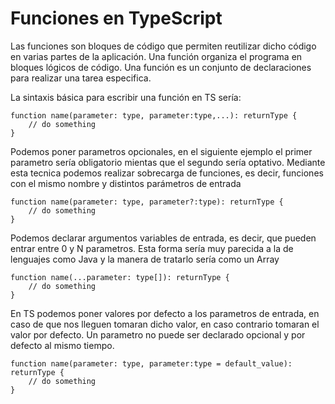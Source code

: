 # Funciones en TypeScript

Las funciones son bloques de código que permiten reutilizar dicho código en varias partes de la aplicación. Una función organiza el programa en bloques lógicos de código. Una función es un conjunto de declaraciones para realizar una tarea especifica.

La sintaxis básica para escribir una función en TS sería:

    function name(parameter: type, parameter:type,...): returnType {
        // do something
    }

Podemos poner parametros opcionales, en el siguiente ejemplo el primer parametro sería obligatorio mientas que el segundo sería optativo. Mediante esta tecnica podemos realizar sobrecarga de funciones, es decir, funciones con el mismo nombre y distintos parámetros de entrada

    function name(parameter: type, parameter?:type): returnType {
        // do something
    }

Podemos declarar argumentos variables de entrada, es decir, que pueden entrar entre 0 y N parametros. Esta forma sería muy parecida a la de lenguajes como Java y la manera de tratarlo sería como un Array

    function name(...parameter: type[]): returnType {
        // do something
    }

En TS podemos poner valores por defecto a los parametros de entrada, en caso de que nos lleguen tomaran dicho valor, en caso contrario tomaran el valor por defecto. Un parametro no puede ser declarado opcional y por defecto al mismo tiempo.

    function name(parameter: type, parameter:type = default_value): returnType {
        // do something
    }
